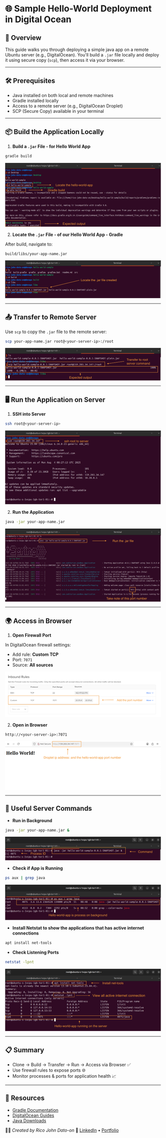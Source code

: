 # 🌐 Sample Hello-World Deployment in Digital Ocean

## 🚀 Overview

This guide walks you through deploying a simple java app on a remote Ubuntu server (e.g., DigitalOcean). You'll build a `.jar` file locally and deploy it using secure copy (`scp`), then access it via your browser.

---

## 🛠 Prerequisites

- Java installed on both local and remote machines
- Gradle installed locally
- Access to a remote server (e.g., DigitalOcean Droplet)
- SCP (Secure Copy) available in your terminal

---

## 📦 Build the Application Locally

1. **Build a `.jar` File - for Hello World App**

```bash
gradle build
```

![Build](Images/gradlebuild.png)

2. **Locate the `.jar` File - of our Hello World App - Gradle**

After build, navigate to:

```
build/libs/your-app-name.jar
```

![Locate](Images/lcoate.png)

---

## 📤 Transfer to Remote Server

Use `scp` to copy the `.jar` file to the remote server:

```bash
scp your-app-name.jar root@<your-server-ip>:/root
```

![Transfer](Images/transfer.png)

---

## 🖥 Run the Application on Server

1. **SSH into Server**

```bash
ssh root@<your-server-ip>
```

![SSH](Images/ssh.png)

2. **Run the Application**

```bash
java -jar your-app-name.jar
```

![run](Images/run.png)

---

## 🌍 Access in Browser

1. **Open Firewall Port**

In DigitalOcean firewall settings:

- Add rule: **Custom TCP**
- Port: `7071`
- Source: **All sources**

![port](Images/port.png)

2. **Open in Browser**

```url
http://<your-server-ip>:7071
```

![output](Images/output.png)

---

## 🧰 Useful Server Commands

- **Run in Background**

```bash
java -jar your-app-name.jar &
```

![output](Images/background.png)

- **Check if App is Running**

```bash
ps aux | grep java
```

![process](Images/processback.png)

- **Install Netstat to show the applications that has active internet connections**

```bash
apt install net-tools
```

- **Check Listening Ports**

```bash
netstat -lpnt
```

![check](Images/check.png)

---

## 📋 Summary

- Clone → Build → Transfer → Run → Access via Browser ✅
- Use firewall rules to expose ports 🌐
- Monitor processes & ports for application health 📈

---

## 📎 Resources

- [Gradle Documentation](https://docs.gradle.org)
- [DigitalOcean Guides](https://www.digitalocean.com/docs)
- [Java Downloads](https://www.java.com/en/download/)

🧑‍💻 _Created by Rico John Dato-on_
🔗 [LinkedIn](https://www.linkedin.com/in/rico-john-dato-on) • [Portfolio](https://ricodatoon.netlify.app)
